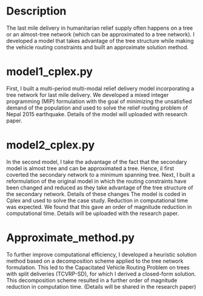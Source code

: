 # Description 
The last mile delivery in humanitarian relief supply often happens on a tree or an almost-tree network (which can be approximated to a tree network). I developed a model that takes advantage of the tree structure while making the vehicle routing constraints and built an approximate solution method.

# model1_cplex.py 
First, I built a multi-period multi-modal relief delivery model incorporating a tree network for last mile delivery. We developed a mixed integer programming (MIP) formulation with the goal of minimizing the unsatisfied demand of the population and used to solve the relief routing problem of Nepal 2015 earthquake. Details of the model will uploaded with research paper.

# model2_cplex.py 
In the second model, I take the advantage of the fact that the secondary model is almost tree and can be approximated a tree. Hence, iI first coverted the secondary network to a minimum spanning tree.  Next, I built a reformulation of the original model in which the routing constraints have been changed and reduced as they take advantage  of the tree structure of the secondary network. Details of these changes The model is coded in Cplex and used to solve the case study. Reduction in computational time was expected. We found that this gave an order of magnitude reduction in computational time. Details will be uploaded with the research paper.

# Approximate_method.py
To further improve computational efficiency, I developed a heuristic solution method based on a decomposition scheme applied to the tree network formulation. This led to the Capacitated Vehicle Routing Problem on trees with split deliveries (TCVRP-SD), for which I derived a closed-form solution. This decomposition scheme resulted in a further order of magnitude reduction in computation time. (Details will be shared in the research paper) 
